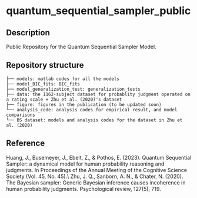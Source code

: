 # quantum_sequential_sampler_public

## Description
Public Repository for the Quantum Sequential Sampler Model.

## Repository structure 

```
├── models: matlab codes for all the models
├── model_BIC_fits: BIC_fits
├── model_generalization_test: generalization_tests
├── data: the 1162-subject dataset for probablity judgment operated on a rating scale + Zhu et al. (2020)'s dataset
├── figure: figures in the publication (to be updated soon)
└── analysis_code: analysis codes for empirical result, and model comparisons
└── BS dataset: models and analysis codes for the dataset in Zhu et al. (2020)
```
## Reference
Huang, J., Busemeyer, J., Ebelt, Z., & Pothos, E. (2023). Quantum Sequential Sampler: a dynamical model for human probability reasoning and judgments. In Proceedings of the Annual Meeting of the Cognitive Science Society (Vol. 45, No. 45).\\
Zhu, J. Q., Sanborn, A. N., & Chater, N. (2020). The Bayesian sampler: Generic Bayesian inference causes incoherence in human probability judgments. Psychological review, 127(5), 719.

